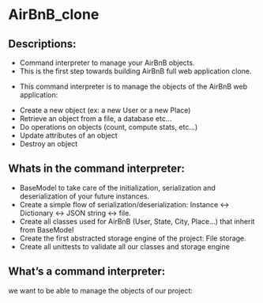 # AirBnB_clone

## Descriptions:

- Command interpreter to manage your AirBnB objects.
- This is the first step towards building AirBnB full web application clone.

* This command interpreter is to manage the objects of the AirBnB web application:

- Create a new object (ex: a new User or a new Place)
- Retrieve an object from a file, a database etc…
- Do operations on objects (count, compute stats, etc…)
- Update attributes of an object
- Destroy an object

## Whats in the command interpreter:

- BaseModel to take care of the initialization, serialization and deserialization of your future instances.
- Create a simple flow of serialization/deserialization: Instance <-> Dictionary <-> JSON string <-> file.
- Create all classes used for AirBnB (User, State, City, Place…) that inherit from BaseModel
- Create the first abstracted storage engine of the project: File storage.
- Create all unittests to validate all our classes and storage engine

## What’s a command interpreter:

we want to be able to manage the objects of our project:
